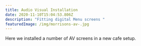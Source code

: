 ```yaml
---
title: Audio Visual Installation
date: 2020-11-10T15:04:53.806Z
description: "Fitting digital Menu screens "
featuredImage: /img/morrisons-av-.jpg
---
```

Here we installed a number of AV screens in a new cafe setup.